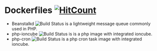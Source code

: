 # Dockerfiles [![HitCount](https://hits.dwyl.com/naiba/Dockerfiles.svg)](https://hits.dwyl.com/naiba/Dockerfiles)

- Beanstalkd ![Build Status](https://github.com/naiba/Dockerfiles/workflows/beanstalkd/badge.svg) is a lightweight message queue commonly used in PHP.
- php-ioncube ![Build Status](https://github.com/naiba/Dockerfiles/workflows/php-ioncube/badge.svg) is is a php image with integrated ioncube.
- php-cron ![Build Status](https://github.com/naiba/Dockerfiles/workflows/php-cron/badge.svg) is a php cron task image with integrated ioncube.
